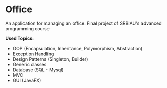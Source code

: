 # Office
An application for managing an office.
Final project of SRBIAU's advanced programming course

**Used Topics:**
- OOP (Encapsulation, Inheritance, Polymorphism,  Abstraction)
- Exception Handling
- Design Patterns (Singleton, Builder)
- Generic classes
- Database (SQL - Mysql)
- MVC
- GUI (JavaFX)
